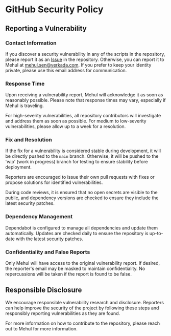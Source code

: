 # GitHub Security Policy

## Reporting a Vulnerability

### Contact Information

If you discover a security vulnerability in any of the scripts in the repository, please report it as an [Issue](https://github.com/ms1450/CommandConnectorCompatibilityCalculator/issues) in the repository. Otherwise, you can report it to Mehul at [mehul.sen@verkada.com](mailto:mehul.sen@verkada.com). If you prefer to keep your identity private, please use this email address for communication.

### Response Time

Upon receiving a vulnerability report, Mehul will acknowledge it as soon as reasonably possible. Please note that response times may vary, especially if Mehul is traveling.

For high-severity vulnerabilities, all repository contributors will investigate and address them as soon as possible. For medium to low-severity vulnerabilities, please allow up to a week for a resolution.

### Fix and Resolution

If the fix for a vulnerability is considered stable during development, it will be directly pushed to the `main` branch. Otherwise, it will be pushed to the 'wip' (work in progress) branch for testing to ensure stability before deployment.

Reporters are encouraged to issue their own pull requests with fixes or propose solutions for identified vulnerabilities.

During code reviews, it is ensured that no open secrets are visible to the public, and dependency versions are checked to ensure they include the latest security patches.

### Dependency Management

Dependabot is configured to manage all dependencies and update them automatically. Updates are checked daily to ensure the repository is up-to-date with the latest security patches.

### Confidentiality and False Reports

Only Mehul will have access to the original vulnerability report. If desired, the reporter's email may be masked to maintain confidentiality. No repercussions will be taken if the report is found to be false.

## Responsible Disclosure

We encourage responsible vulnerability research and disclosure. Reporters can help improve the security of the project by following these steps and responsibly reporting vulnerabilities as they are found.

For more information on how to contribute to the repository, please reach out to Mehul for more information.
